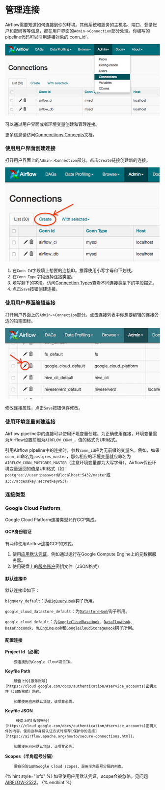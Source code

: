 # 管理连接

Airflow需要知道如何连接到你的环境。其他系统和服务的主机名、端口、登录账户和密码等等信息，都在用户界面的`Admin->Connection`部分处理。你编写的pipeline代码可以引用连接对象的'conn\_id'。

![](../.gitbook/assets/connections.png)

可以通过用户界面或者环境变量创建和管理连接。

更多信息请访问[Connenctions Concepts](https://airflow.apache.org/concepts.html#concepts-connections)文档。

### 使用用户界面创建连接

打开用户界面上的`Admin->Connection`部分。点击`Create`链接创建新的连接。

![](../.gitbook/assets/connection_create.png)

1. 在`Conn Id`字段填上想要的连接ID。推荐使用小写字母和下划线。
2. 在`Conn Type`字段选择连接类型。
3. 填写剩下的字段。访问[Connection Types](https://airflow.apache.org/howto/manage-connections.html#manage-connections-connection-types)查看不同连接类型下的字段描述。
4. 点击`Save`按钮创建连接。

### 使用用户界面编辑连接

打开用户界面上的`Admin->Connection`部分。点击连接列表中你想要编辑的连接旁边的铅笔图标。

![](../.gitbook/assets/connection_edit.png)

修改连接属性，点击`Save`按钮保存修改。

### 使用环境变量创建连接

Airflow pipeline中的连接可以使用环境变量创建。为正确使用连接，环境变量需为Airflow设置前缀为`AIRFLOW_CONN_`，值的格式为URI格式。

引用Airflow pipeline中的连接时，参数`conn_id`应为无前缀的变量名。例如，如果`conn_id`命名为`postgres_master`，那么相应的环境变量就应命名为`AIRFLOW_CONN_POSTGRES_MASTER`（注意环境变量都为大写字母）。Airflow假设环境变量返回的值是URI格式（如：`postgres://user:password@localhost:5432/master`或`s3://accesskey:secretkey@S3`）。

### 连接类型

### Google Cloud Platform

Google Cloud Platform连接类型允许GCP集成。

#### GCP身份验证

有两种使用Airflow连接GCP的方式。

1. 使用[应用默认凭证](https://google-auth.readthedocs.io/en/latest/reference/google.auth.html#google.auth.default)，例如通过运行在Google Compute Engine上的元数据服务器。
2. 使用硬盘上的[服务账户](https://cloud.google.com/docs/authentication/#service_accounts)密钥文件（JSON格式）

#### 默认连接ID

默认连接ID如下：

`bigquery_default`：为[`BigQueryHook`](https://airflow.apache.org/integration.html#airflow.contrib.hooks.bigquery_hook.BigQueryHook)钩子所用。

`google_cloud_datastore_default`：为[`DatastoreHook`](https://airflow.apache.org/integration.html#airflow.contrib.hooks.datastore_hook.DatastoreHook)钩子所用。

`google_cloud_default`：为[`GoogleCloudBaseHook`](https://airflow.apache.org/code.html#airflow.contrib.hooks.gcp_api_base_hook.GoogleCloudBaseHook)、[`DataFlowHook`](https://airflow.apache.org/integration.html#airflow.contrib.hooks.gcp_dataflow_hook.DataFlowHook)、[`DataProcHook`](https://airflow.apache.org/code.html#airflow.contrib.hooks.gcp_dataproc_hook.DataProcHook)、[`MLEngineHook`](https://airflow.apache.org/integration.html#airflow.contrib.hooks.gcp_mlengine_hook.MLEngineHook)和[`GoogleCloudStorageHook`](https://airflow.apache.org/integration.html#airflow.contrib.hooks.gcs_hook.GoogleCloudStorageHook)钩子所用。

#### 配置连接

**Project Id（必需）**

        要连接到的Google Cloud项目ID。

**Keyfile Path**

        硬盘上的[服务账号](https://cloud.google.com/docs/authentication/#service_accounts)密钥文件（JSON格式）路径。

        如果使用应用默认凭证，该项非必需。

**Keyfile JSON**

         硬盘上的[服务账号](https://cloud.google.com/docs/authentication/#service_accounts)密钥文件的内容。使用这种身份认证方式时推荐[保护你的连接](https://airflow.apache.org/howto/secure-connections.html)。

        如果使用应用默认凭证，该项非必需。

**Scopes（半角逗号分隔）** 

        需身份验证的Google Cloud scopes，是用半角逗号分隔的列表。

{% hint style="info" %}
如果使用应用默认凭证，scope会被忽略。见问题 [AIRFLOW-2522](https://issues.apache.org/jira/browse/AIRFLOW-2522)。
{% endhint %}



